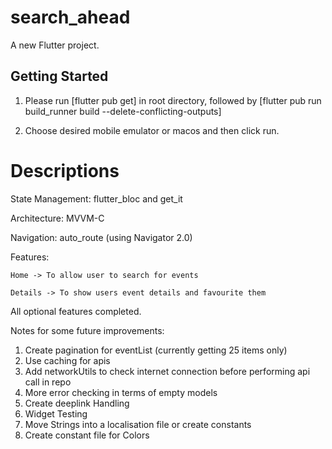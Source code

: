 # search_ahead

A new Flutter project.

## Getting Started

1) Please run [flutter pub get] in root directory, followed by [flutter pub run build_runner build --delete-conflicting-outputs]

2) Choose desired mobile emulator or macos and then click run.

# Descriptions

State Management: flutter_bloc and get_it

Architecture: MVVM-C

Navigation: auto_route (using Navigator 2.0)

Features:

    Home -> To allow user to search for events

    Details -> To show users event details and favourite them

All optional features completed.

Notes for some future improvements:

1. Create pagination for eventList (currently getting 25 items only)
2. Use caching for apis
3. Add networkUtils to check internet connection before performing api call in repo
4. More error checking in terms of empty models
5. Create deeplink Handling
6. Widget Testing
7. Move Strings into a localisation file or create constants
8. Create constant file for Colors

